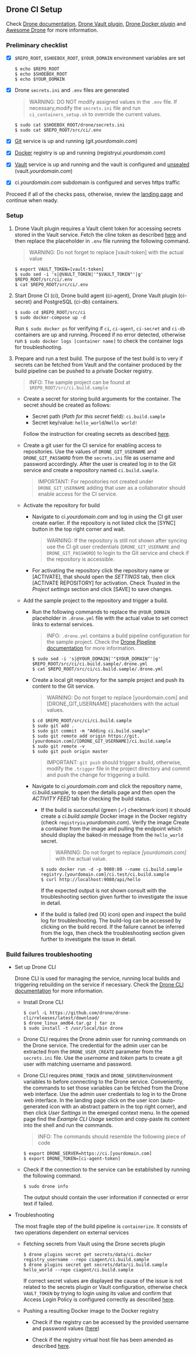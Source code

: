 ## Drone CI Setup

Check [Drone documentation](https://docs.drone.io/), [Drone Vault plugin](https://readme.drone.io/extend/secrets/vault/), [Drone Docker plugin](http://plugins.drone.io/drone-plugins/drone-docker/) and [Awesome Drone](https://github.com/drone/awesome-drone) for more information.

### Preliminary checklist

- [x] `$REPO_ROOT`, `$SHOEBOX_ROOT`, `$YOUR_DOMAIN` environment variables are set

    ```
    $ echo $REPO_ROOT
    $ echo $SHOEBOX_ROOT
    $ echo $YOUR_DOMAIN
    ```

- [x] Drone `secrets.ini` and `.env` files are generated

    > WARNING: DO NOT modify assigned values in the `.env` file. If necessary,modify the `secrets.ini` file and run `ci_containers_setup.sh` to override the current values.

    ```
    $ sudo cat $SHOEBOX_ROOT/drone/secrets.ini
    $ sudo cat $REPO_ROOT/src/ci/.env
    ```

- [x] [Git](/src/git/README.md) service is up and running (git._yourdomain.com_)

- [x] [Docker](/src/registry/README.md) registry is up and running (registryui._yourdomain.com_)

- [x] [Vault](/src/vault/README.md) service is up and running and the vault is configured and [unsealed](/src/vault/README.md#unseal-vault) (vault._yourdomain.com_)

- [x] ci._yourdomain.com_ subdomain is configured and serves https traffic

Proceed if all of the checks pass, otherwise, review the [landing page](/src/README.md#setup-outline) and continue when ready.

### Setup

1. Drone Vault plugin requires a Vault client token for accessing secrets stored in the Vault service. Fetch the cline token as described [here](/src/vault/README.md#issue-a-client-token) and then replace the placeholder in `.env` file running the following command.

    > WARNING: Do not forget to replace [vault-token] with the actual value

    ```
    $ export VAULT_TOKEN=[vault-token]
    $ sudo sed -i 's|@VAULT_TOKEN|'"$VAULT_TOKEN"'|g' $REPO_ROOT/src/ci/.env
    $ cat $REPO_ROOT/src/ci/.env
    ```

2. Start Drone CI (ci), Drone build agent (ci-agent), Drone Vault plugin (ci-secret) and PostgreSQL (ci-db) containers.

      ```
      $ sudo cd $REPO_ROOT/src/ci
      $ sudo docker-compose up -d
      ```

    Run `$ sudo docker ps` for verifying if `ci`, `ci-agent`, `ci-secret` and `ci-db`  containers are up and running. Proceed if no error detected, otherwise run `$ sudo docker logs [container name]` to check the container logs for troubleshooting.

3. Prepare and run a test build. The purpose of the test build is to very if secrets can be fetched from Vault and the container produced by the build pipeline can be pushed to a private Docker registry.

    > INFO: The sample project can be found at `$REPO_ROOT/src/ci.build.sample`

    -  Create a secret for storing build arguments for the container. The secret should be created as follows:

        - Secret path (_Path for this secret_ field): `ci.build.sample`
        - Secret key/value: `hello_world`/`Hello world!`

        Follow the instruction for creating secrets as described [here](/src/vault/README.md#create-a-secret).

    -  Create a git user for the CI service for enabling access to repositories. Use the values of `DRONE_GIT_USERNAME` and `DRONE_GIT_PASSWORD` from the `secrets.ini` file as username and password accordingly. After the user is created log in to the Git service and create a repository named `ci.build.sample`.

        > IMPORTANT: For repositories not created under `DRONE_GIT_USERNAME` adding that user as a collaborator should enable access for the CI service.


    - Activate the repository for build

      - Navigate to ci._yourdomain.com_ and log in using the CI git user create earlier. If the repository is not listed click the [SYNC] button in the top right corner and wait.

        > WARNING: If the repository is still not shown after syncing use the CI git user credentials (`DRONE_GIT_USERNAME` and `DRONE_GIT_PASSWORD`) to login to the Git service and check if the repository is accessible.

      - For activating the repository click the repository name or [ACTIVATE], that should open the _SETTINGS_ tab, then click [ACTIVATE REPOSITORY] for activation. Check _Trusted_ in the _Project settings_ section and click [SAVE] to save changes.


    - Add the sample project to the repository and trigger a build.

        - Run the following commands to replace the `@YOUR_DOMAIN` placeholder in `.drone.yml` file with the actual value to set correct links to external services.

          > INFO: `.drone.yml` contains a build pipeline configuration for the sample project. Check the [Drone Pipeline documentation](https://docs.drone.io/configure/pipeline/) for more information.

          ```
          $ sudo sed -i 's|@YOUR_DOMAIN|'"$YOUR_DOMAIN"'|g' $REPO_ROOT/src/ci/ci.build.sample/.drone.yml
          $ cat $REPO_ROOT/src/ci/ci.build.sample/.drone.yml
          ```

      - Create a local git repository for the sample project and push its content to the Git service.

        > WARNING: Do not forget to replace [yourdomain.com] and [DRONE_GIT_USERNAME] placeholders with the actual values.

        ```
        $ cd $REPO_ROOT/src/ci/ci.build.sample
        $ sudo git add .
        $ sudo git commit -m "Adding ci.build.sample"
        $ sudo git remote add origin https://git.[yourdomain.com]/[DRONE_GIT_USERNAME]/ci.build.sample
        $ sudo git remote -v
        $ sudo git push origin master
        ```

        > IMPORTANT: `git push` should trigger a build, otherwise, modify the `.trigger` file in the project directory and commit and push the change for triggering a build.

      - Navigate to ci._yourdomain.com_ and click the repository name, ci.build.sample, to open the details page and then open the _ACTIVITY FEED_ tab for checking the build status.

        - If the build is successful (green (✓) checkmark icon) it should create a _ci.build.sample_ Docker image in the Docker registry (check `registryiu`_.yourdomain.com_). Verify the image Create a container from the image and pulling the endpoint which should display the baked-in message from the `hello_world` secret.

          > WARNING: Do not forget to replace _[yourdomain.com]_ with the actual value.

          ```
          $ sudo docker run -d -p 9080:80 --name ci.build.sample registry.[yourdomain.com]/ci.test/ci.build.sample
          $ curl http://localhost:9080/api/hello
          ```

          If the expected output is not shown consult with the troubleshooting section given further to investigate the issue in detail.

        - If the build is failed (red (X) icon) open and inspect the build log for troubleshooting. The build-log can be accessed by clicking on the build record. If the failure cannot be inferred from the logs, then check the troubleshooting section given further to investigate the issue in detail.

### Build failures troubleshooting

  - Set up Drone CLI

      Drone CLI is used for managing the service, running local builds and triggering rebuilding on the service if necessary. Check the [Drone CLI documentation](https://docs.drone.io/cli/) for more information.

    - Install Drone CLI

        ```
        $ curl -L https://github.com/drone/drone-cli/releases/latest/download/
        $ drone_linux_amd64.tar.gz | tar zx
        $ sudo install -t /usr/local/bin drone 
        ```

    - Drone CLI requires the Drone admin user for running commands on the Drone service. The credential for the admin user can be extracted from the `DRONE_USER_CREATE` parameter from the `secrets.ini` file. Use the _username_ and _token_ parts to create a git user with matching username and password.

    - Drone CLI requires `DRONE_TOKEN` and `DRONE_SERVER`environment variables to before connecting to the Drone service. Conveniently, the commands to set those variables can be fetched from the Drone web interface. Use the admin user credentials to log in to the Drone web interface. In the landing page click on the user icon (auto-generated icon with an abstract pattern in the top right corner), and then click _User Settings_ in the emerged context menu. In the opened page find the _Example CLI Usage_ section and copy-paste its content into the shell and run the commands.

      > INFO: The commands should resemble the following piece of code
        ```
        $ export DRONE_SERVER=https://ci.[yourdomain.com]
        $ export DRONE_TOKEN=[ci-agent-token]
        ```

    - Check if the connection to the service can be established by running the following command.

      ```
      $ sudo drone info
      ```

      The output should contain the user information if connected or error text if failed.

- Troubleshooting


  The most fragile step of the build pipeline is `containerize`. It consists of two operations dependent on external services

    - Fetching secrets from Vault using the Drone secrets plugin

        ```
        $ drone plugins secret get secrets/data/ci.docker registry_username --repo ciagent/ci.build.sample
        $ drone plugins secret get secrets/data/ci.build.sample hello_world --repo ciagent/ci.build.sample
        ```

        If correct secret values are displayed the cause of the issue is not related to the secrets plugin or Vault configuration, otherwise check `VAULT_TOKEN` by trying to login using its value and confirm that Access Login Policy is configured correctly as described [here](/src/vault/README.md#acl-policy).


    - Pushing a resulting Docker image to the Docker registry

      - Check if the registry can be accessed by the provided username and password values ([here](/src/registry/README.md#docker-registry-username-and-password))

      - Check if the registry virtual host file has been amended as described [here](/README.md#modify-registry-vhost-config).